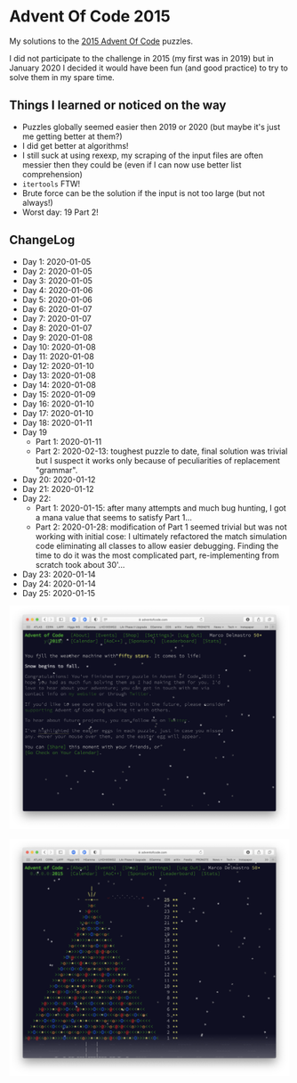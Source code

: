 # Advent Of Code 2015

My solutions to the [2015 Advent Of Code](https://adventofcode.com/2015) puzzles.

I did not participate to the challenge in 2015 (my first was in 2019) but in January 2020 I decided it would have been fun (and good practice) to try to solve them in my spare time.

## Things I learned or noticed on the way

* Puzzles globally seemed easier then 2019 or 2020 (but maybe it's just me getting better at them?)
* I did get better at algorithms!
* I still suck at using rexexp, my scraping of the input files are often messier then they could be (even if I can now use better list comprehension)
* `itertools` FTW!
* Brute force can be the solution if the input is not too large (but not always!)
* Worst day: 19 Part 2!


## ChangeLog

* Day 1: 2020-01-05
* Day 2: 2020-01-05
* Day 3: 2020-01-05
* Day 4: 2020-01-06
* Day 5: 2020-01-06
* Day 6: 2020-01-07
* Day 7: 2020-01-07
* Day 8: 2020-01-07
* Day 9: 2020-01-08
* Day 10: 2020-01-08
* Day 11: 2020-01-08
* Day 12: 2020-01-10
* Day 13: 2020-01-08
* Day 14: 2020-01-08
* Day 15: 2020-01-09
* Day 16: 2020-01-10
* Day 17: 2020-01-10
* Day 18: 2020-01-11
* Day 19 
  * Part 1: 2020-01-11 
  * Part 2: 2020-02-13: toughest puzzle to date, final solution was trivial but I suspect it works only because of peculiarities of replacement "grammar".
* Day 20: 2020-01-12
* Day 21: 2020-01-12
* Day 22: 
  * Part 1: 2020-01-15: after many attempts and much bug hunting, I got a mana value that seems to satisfy Part 1...
  * Part 2: 2020-01-28: modification of Part 1 seemed trivial but was not working with initial cose: I ultimately refactored the match simulation code eliminating all classes to allow easier debugging. Finding the time to do it was the most complicated part, re-implementing from scratch took about 30'...
* Day 23: 2020-01-14
* Day 24: 2020-01-14
* Day 25: 2020-01-15

![50 stars](./AOC2015_50stars.png "50 stars")

![Santa!](./AOC2015_santa.png "Santa")
